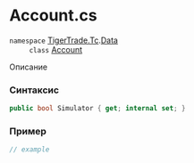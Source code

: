 
# Account.cs
`namespace` [TigerTrade.Tc](../../../../TigerTrade.Tc.md).[Data](../../../../TigerTrade.Tc/Data.md)  
&nbsp;&nbsp;&nbsp;&nbsp;&nbsp;&nbsp;&nbsp;&nbsp;&nbsp;`class` [Account](../../Account.cs.md)

Описание

### Синтаксис
```csharp
public bool Simulator { get; internal set; }
```
### Пример  
```csharp
// example
```

